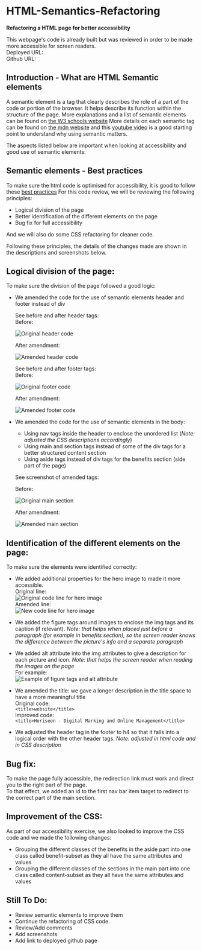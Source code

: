 # HTML-Semantics-Refactoring

**Refactoring a HTML page for better accessibility**

This webpage's code is already built but was reviewed in order to be made more accessible for screen readers.
</br> Deployed URL:
</br> Github URL:

## Introduction - What are HTML Semantic elements

A semantic element is a tag that clearly describes the role of a part of the code or portion of the browser. It helps describe its function within the structure of the page.
More explanations and a list of semantic elements can be found on [the W3 schools website](https://www.w3schools.com/html/html5_semantic_elements.asp)
More details on each semantic tag can be found on [the mdn website](https://developer.mozilla.org/en-US/docs/Glossary/Semantics#semantics_in_html) and this [youtube video](https://www.youtube.com/watch?v=g2tzEil5TL0) is a good starting point to understand why using semantic matters.

The aspects listed below are important when looking at accessibility and good use of semantic elements:

## Semantic elements - Best practices

To make sure the html code is optimised for accessibility, it is good to follow these [best practices](https://www.freecodecamp.org/news/html-best-practices/#:~:text=It%20is%20best%20practice%20to,and%20elements%20instead.)
For this code review, we will be reviewing the following principles:

- Logical division of the page
- Better identification of the different elements on the page
- Bug fix for full accessibility

And we will also do some CSS refactoring for cleaner code.

Following these principles, the details of the changes made are shown in the descriptions and screenshots below.

## Logical division of the page:

To make sure the division of the page followed a good logic:

- We amended the code for the use of semantic elements header and footer instead of div

  See before and after header tags: </br>
  Before: </br>

  ![Original header code](/assets/images/screenshot-header-original.png)

  After amendment:

  ![Amended header code](/assets/images/screenshot-header-tag.png)

  See before and after footer tags: </br>
  Before:

  ![Original footer code](/assets/images/screenshot-footer-original.png)

  After amendment:

  ![Amended footer code](/assets/images/screenshot-footer-tag.png)

- We amended the code for the use of semantic elements in the body:

  - Using nav tags inside the header to enclose the unordered list (_Note: adjusted the CSS descriptions accordingly_)
  - Using main and section tags instead of some of the div tags for a better structured content section
  - Using aside tags instead of div tags for the benefits section (side part of the page)

  See screenshot of amended tags:

  Before:

  ![Original main section](/assets/images/screenshot-main-original.png)

  After amendment:

  ![Amended main section](/assets/images/screenshot-main-tag.png)

## Identification of the different elements on the page:

To make sure the elements were identified correctly:

- We added additional properties for the hero image to made it more accessible.
  </br> Original line: </br>
  ![Original code line for hero image](/assets/images/screenshot-hero-original.png)
  </br> Amended line: </br>
  ![New code line for hero image](/assets/images/screenshot-hero-aria.png)

- We added the figure tags around images to enclose the img tags and its caption (if relevant).
  _Note: that helps when placed just before a paragraph (for example in benefits section), so the screen reader knows the difference between the picture's info and a separate paragraph_

- We added alt attribute into the img attributes to give a description for each picture and icon.
  _Note: that helps the screen reader when reading the images on the page_
  </br> For example: </br>
  ![Example of figure tags and alt attribute](/assets/images/screenshot-fig-alt.png)

- We amended the title: we gave a longer description in the title space to have a more meaningful title
  </br> Original code: </br> `<title>website</title>` </br> Improved code: </br> `<title>Horiseon - Digital Marking and Online Management</title>`

- We adjusted the header tag in the footer to h4 so that it falls into a logical order with the other header tags.
  _Note: adjusted in html code and in CSS description_

## Bug fix:

To make the page fully accessible, the redirection link must work and direct you to the right part of the page. </br>
To that effect, we added an id to the first nav bar item target to redirect to the correct part of the main section.

## Improvement of the CSS:

As part of our accessibility exercise, we also looked to improve the CSS code and we made the following changes:

- Grouping the different classes of the benefits in the aside part into one class called benefit-subset as they all have the same attributes and values
- Grouping the different classes of the sections in the main part into one class called content-subset as they all have the same attributes and values

## Still To Do:

- Review semantic elements to improve them
- Continue the refactoring of CSS code
- Review/Add comments
- Add screenshots
- Add link to deployed github page
